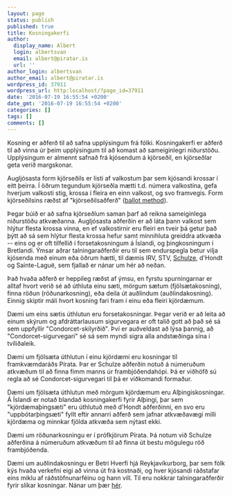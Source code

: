 ```yaml
---
layout: page
status: publish
published: true
title: Kosningakerfi
author:
  display_name: Albert
  login: albertsvan
  email: albert@piratar.is
  url: ''
author_login: albertsvan
author_email: albert@piratar.is
wordpress_id: 37911
wordpress_url: http:localhost/?page_id=37911
date: '2016-07-19 16:55:54 +0200'
date_gmt: '2016-07-19 16:55:54 +0200'
categories: []
tags: []
comments: []
---
```

<p>Kosning er aðferð til að safna upplýsingum frá fólki. Kosningakerfi er aðferð til að vinna úr þeim upplýsingum til að komast að sameiginlegri niðurstöðu. Upplýsingum er almennt safnað frá kjósendum á kjörseðil, en kjörseðlar geta verið margskonar.</p>
<p>Augljósasta form kjörseðils er listi af valkostum þar sem kjósandi krossar í eitt þeirra. Í öðrum tegundum kjörseðla mætti t.d. númera valkostina, gefa hverjum valkosti stig, krossa í fleira en einn valkost, og svo framvegis. Form kjörseðilsins ræðst af "kjörseðilsaðferð" (<a href="https://en.wikipedia.org/wiki/Ballot#Methods" target="_blank">ballot method</a>).</p>
<p>Þegar búið er að safna kjörseðlum saman þarf að reikna sameiginlega niðurstöðu atkvæðanna. Augljósasta aðferðin er að láta þann valkost sem hlýtur flesta krossa vinna, en ef valkostirnir eru fleiri en tveir þá getur það þýtt að sá sem hlýtur flesta krossa hefur samt minnihluta greiddra atkvæða -- eins og er oft tilfellið í forsetakosningum á Íslandi, og þingkosningum í Bretlandi. Ýmsar aðrar talningaraðferðir eru til sem endurspegla betur vilja kjósenda með einum eða öðrum hætti, til dæmis IRV, STV, <a href="/taka-thatt/piratafraedarinn/schulze-adferdin">Schulze</a>, d'Hondt og Sainte-Laguë, sem fjallað er nánar um hér að neðan.</p>
<p>Það hvaða aðferð er heppileg ræðst af ýmsu, en fyrstu spurningarnar er alltaf hvort verið sé að úthluta einu sæti, mörgum sætum (fjölsætakosning), finna röðun (röðunarkosning), eða deila út auðlindum (auðlindakosning). Einnig skiptir máli hvort kosning fari fram í einu eða fleiri kjördæmum.</p>
<p>Dæmi um eins sætis úthlutun eru forsetakosningar. Þegar verið er að leita að einum skýrum og afdráttarlausum sigurvegara er oft talið gott að það sé sá sem uppfyllir "Condorcet-skilyrðið". Því er auðveldast að lýsa þannig, að "Condorcet-sigurvegari" sé sá sem myndi sigra alla andstæðinga sína í tvíliðaleik.</p>
<p>Dæmi um fjölsæta úthlutun í einu kjördæmi eru kosningar til framkvæmdaráðs Pírata. Þar er Schulze aðferðin notuð á númeruðum atkvæðum til að finna fimm manns úr frambjóðendahópi. Þá er viðhöfð sú regla að sé Condorcet-sigurvegari til þá er viðkomandi formaður.</p>
<p>Dæmi um fjölsæta úthlutun með mörgum kjördæmum eru Alþingiskosningar. Á Íslandi er notað blandað kosningakerfi fyrir Alþingi, þar sem "kjördæmaþingsæti" eru úthlutuð með d'Hondt aðferðinni, en svo eru "uppbótarþingsæti" fyllt eftir annarri aðferð sem jafnar atkvæðavægi milli kjördæma og minnkar fjölda atkvæða sem nýtast ekki.</p>
<p>Dæmi um röðunarkosningu er í prófkjörum Pírata. Þá notum við Schulze aðferðina á númeruðum atkvæðum til að finna út bestu mögulegu röð frambjóðenda.</p>
<p>Dæmi um auðlindakosningu er Betri Hverfi hjá Reykjavíkurborg, þar sem fólk kýs hvaða verkefni eigi að vinna út frá kostnaði, og hver kjósandi ráðstafar eins miklu af ráðstöfnunarféinu og hann vill. Til eru nokkrar talningaraðferðir fyrir slíkar kosningar. Nánar um þær <a href="http://dcentproject.eu/wp-content/uploads/2014/10/D4.3-final.pdf" target="_blank">hér</a>.</p>
